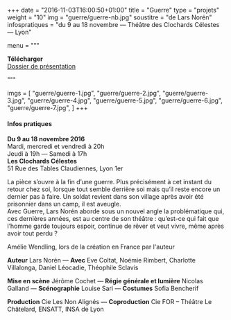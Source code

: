 +++
date = "2016-11-03T16:00:50+01:00"
title = "Guerre"
type = "projets"
weight = "10"
img = "guerre/guerre-nb.jpg"
soustitre = "de Lars Norén"
infospratiques = "du 9 au 18 novembre — Théâtre des Clochards Célestes — Lyon"

menu = """<p><b>Télécharger</b><br><a href="/dl/dossier-guerre.pdf">Dossier de présentation</a></p>
  """

imgs = [
  "guerre/guerre-1.jpg",
  "guerre/guerre-2.jpg",
  "guerre/guerre-3.jpg",
  "guerre/guerre-4.jpg",
  "guerre/guerre-5.jpg",
  "guerre/guerre-6.jpg",
  "guerre/guerre-7.jpg",
]
+++

#### Infos pratiques

__Du 9 au 18 novembre 2016__<br>
Mardi, mercredi et vendredi à 20h<br>
Jeudi à 19h — Samedi à 17h<br>
__Les Clochards Célestes__<br>
51 Rue des Tables Claudiennes, Lyon 1er

La pièce s’ouvre à la fin d’une guerre. Plus précisément à cet instant du retour chez soi, lorsque tout semble derrière soi mais qu’il reste encore un dernier pas à faire. Un soldat revient dans son village après avoir été prisonnier dans un camp, il est aveugle.<br>
Avec Guerre, Lars Norén aborde sous un nouvel angle la problématique qui, ces dernières années, est au centre de son théâtre : qu’est-ce qui fait que l’homme garde toujours espoir, continue de rêver et veut vivre, même après avoir tout perdu ?

Amélie Wendling, lors de la création en France par l'auteur

__Auteur__ Lars Norén — __Avec__ Eve Coltat, Noémie Rimbert, Charlotte Villalonga, Daniel Léocadie, Théophile Sclavis

__Mise en scène__ Jérôme Cochet —
__Régie générale et lumière__ Nicolas Galland —
__Scénographie__ Louise Sari —
__Costumes__ Sofia Bencherif

__Production__ Cie Les Non Alignés — __Coproduction__ Cie FOR – Théâtre Le Châtelard, ENSATT, INSA de Lyon
